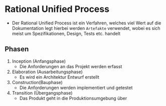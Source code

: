 # Rational Unified Process 
- Der Rational Unified Process ist ein Verfahren, welches viel Wert auf die Dokumentation legt hierbei werden ``Artefakte`` verwendet, wobei es sich meist um Spezifikationen, Design, Tests etc. handelt

## Phasen
1. Inception (Anfangsphase)
    - Die Anforderungen an das Projekt werden erfasst
2. Elaboration (Ausarbeitungsphase)
    - Es wird ein Architektur Entwurf erstellt
3. Construction(Bauphase)
    - Die Anforderungen werden implementiert und getestet
4. Transition (Übergangsphase)
    - Das Produkt geht in die Produktionsumgebung über